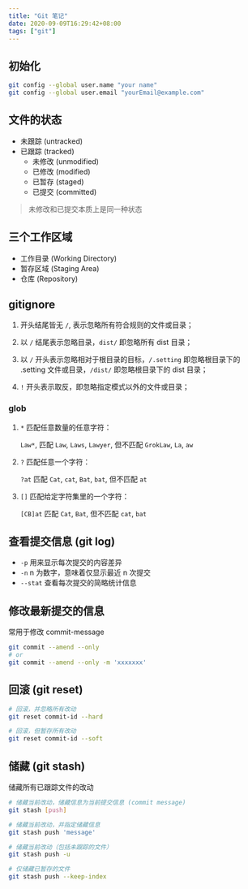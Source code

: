 ```yaml
---
title: "Git 笔记"
date: 2020-09-09T16:29:42+08:00
tags: ["git"]
---
```


## 初始化

```sh
git config --global user.name "your name"
git config --global user.email "yourEmail@example.com"
```

## 文件的状态

- 未跟踪 (untracked)
- 已跟踪 (tracked)
  - 未修改 (unmodified)
  - 已修改 (modified)
  - 已暂存 (staged)
  - 已提交 (committed)

> 未修改和已提交本质上是同一种状态

## 三个工作区域

- 工作目录 (Working Directory)
- 暂存区域 (Staging Area)
- 仓库 (Repository)

## gitignore

1. 开头结尾皆无 `/`, 表示忽略所有符合规则的文件或目录；

2. 以 `/` 结尾表示忽略目录，`dist/` 即忽略所有 dist 目录；

3. 以 `/` 开头表示忽略相对于根目录的目标，`/.setting` 即忽略根目录下的 .setting 文件或目录，`/dist/` 即忽略根目录下的 dist 目录；

4. `!` 开头表示取反，即忽略指定模式以外的文件或目录；

### glob

1. `*` 匹配任意数量的任意字符：

   `Law*`, 匹配 `Law`, `Laws`, `Lawyer`, 但不匹配 `GrokLaw`, `La`, `aw`

2. `?` 匹配任意一个字符：

   `?at` 匹配 `Cat`, `cat`, `Bat`, `bat`, 但不匹配 `at`

3. `[]` 匹配给定字符集里的一个字符：

   `[CB]at` 匹配 `Cat`, `Bat`, 但不匹配 `cat`, `bat`

## 查看提交信息 (git log)

- `-p` 用来显示每次提交的内容差异
- `-n` n 为数字，意味着仅显示最近 n 次提交
- `--stat` 查看每次提交的简略统计信息

## 修改最新提交的信息

常用于修改 commit-message

```sh
git commit --amend --only
# or
git commit --amend --only -m 'xxxxxxx'
```

## 回滚 (git reset)

```sh
# 回滚，并忽略所有改动
git reset commit-id --hard

# 回滚，但暂存所有改动
git reset commit-id --soft
```

## 储藏 (git stash)

储藏所有已跟踪文件的改动

```sh
# 储藏当前改动，储藏信息为当前提交信息 (commit message)
git stash [push]

# 储藏当前改动，并指定储藏信息
git stash push 'message'

# 储藏当前改动（包括未跟踪的文件）
git stash push -u

# 仅储藏已暂存的文件
git stash push --keep-index
```
